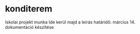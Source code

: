 # konditerem
Iskolai projekt munka
Ide kerül majd a leírás
határidő: március 14.
dokumentáció készítése